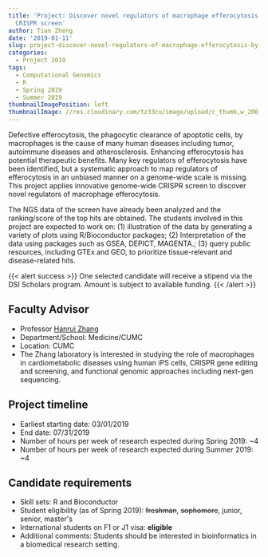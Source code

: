 ```yaml
---
title: 'Project: Discover novel regulators of macrophage efferocytosis by genome-wide
  CRISPR screen'
author: Tian Zheng
date: '2019-01-11'
slug: project-discover-novel-regulators-of-macrophage-efferocytosis-by-genome-wide-crispr-screen
categories:
  - Project 2019
tags:
  - Computational Genomics
  - R
  - Spring 2019
  - Summer 2019
thumbnailImagePosition: left
thumbnailImage: //res.cloudinary.com/tz33cu/image/upload/c_thumb,w_200,g_face/v1547230144/DSI-scholars/gene-editing-2375732_960_720_onqcm8.png
---
```

Defective efferocytosis, the phagocytic clearance of apoptotic cells, by macrophages is the cause of many human diseases including tumor, autoimmune diseases and atherosclerosis. Enhancing efferocytosis has potential therapeutic benefits. Many key regulators of efferocytosis have been identified, but a systematic approach to map regulators of efferocytosis in an unbiased manner on a genome-wide scale is missing. This project applies innovative genome-wide CRISPR screen to discover novel regulators of macrophage efferocytosis. 

<!--more-->
The NGS data of the screen have already been analyzed and the ranking/score of the top hits are obtained. The students involved in this project are expected to work on: (1) illustration of the data by generating a variety of plots using R/Bioconductor packages; (2) Interpretation of the data using packages such as GSEA, DEPICT, MAGENTA.; (3) query public resources, including GTEx and GEO, to prioritize tissue-relevant and disease-related hits.

{{< alert success >}}
One selected candidate will receive a stipend via the DSI Scholars program. Amount is subject to available funding. 
{{< /alert >}}

## Faculty Advisor
+ Professor [Hanrui Zhang](https://www.columbiacardiology.org/research-labs/zhang-lab)
+ Department/School: Medicine/CUMC
+ Location: CUMC
+ The Zhang laboratory is interested in studying the role of macrophages in cardiometabolic diseases using human iPS cells, CRISPR gene editing and screening, and functional genomic approaches including next-gen sequencing. 

## Project timeline
+ Earliest starting date: 03/01/2019
+ End date: 07/31/2019
+ Number of hours per week of research expected during Spring 2019: ~4
+ Number of hours per week of research expected during Summer 2019: ~4

## Candidate requirements
+ Skill sets: R and Bioconductor
+ Student eligibility  (as of Spring 2019): ~~freshman~~, ~~sophomore~~, junior, senior, master's
+ International students on F1 or J1 visa: **eligible**
+ Additional comments: Students should be interested in bioinformatics in a biomedical research setting.